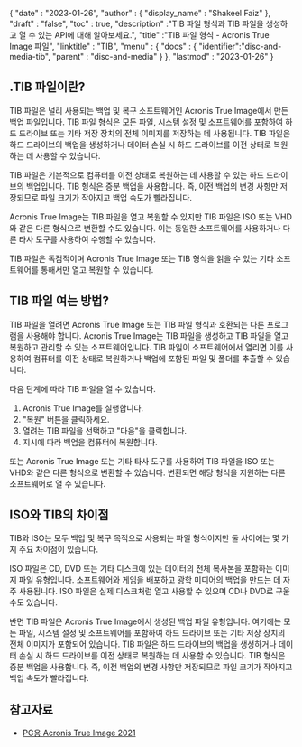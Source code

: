 {
  "date" : "2023-01-26",
  "author" : {
    "display_name" : "Shakeel Faiz"
},
  "draft" : "false",
  "toc" : true,
  "description" :"TIB 파일 형식과 TIB 파일을 생성하고 열 수 있는 API에 대해 알아보세요.",
  "title" :"TIB 파일 형식 - Acronis True Image 파일",
  "linktitle" : "TIB",
  "menu" : {
    "docs" : {
      "identifier":"disc-and-media-tib",
      "parent" : "disc-and-media"
}
},
  "lastmod" : "2023-01-26"
}

## .TIB 파일이란?

TIB 파일은 널리 사용되는 백업 및 복구 소프트웨어인 Acronis True Image에서 만든 백업 파일입니다. TIB 파일 형식은 모든 파일, 시스템 설정 및 소프트웨어를 포함하여 하드 드라이브 또는 기타 저장 장치의 전체 이미지를 저장하는 데 사용됩니다. TIB 파일은 하드 드라이브의 백업을 생성하거나 데이터 손실 시 하드 드라이브를 이전 상태로 복원하는 데 사용할 수 있습니다.

TIB 파일은 기본적으로 컴퓨터를 이전 상태로 복원하는 데 사용할 수 있는 하드 드라이브의 백업입니다. TIB 형식은 증분 백업을 사용합니다. 즉, 이전 백업의 변경 사항만 저장되므로 파일 크기가 작아지고 백업 속도가 빨라집니다.

Acronis True Image는 TIB 파일을 열고 복원할 수 있지만 TIB 파일은 ISO 또는 VHD와 같은 다른 형식으로 변환할 수도 있습니다. 이는 동일한 소프트웨어를 사용하거나 다른 타사 도구를 사용하여 수행할 수 있습니다.

TIB 파일은 독점적이며 Acronis True Image 또는 TIB 형식을 읽을 수 있는 기타 소프트웨어를 통해서만 열고 복원할 수 있습니다.

## TIB 파일 여는 방법?

TIB 파일을 열려면 Acronis True Image 또는 TIB 파일 형식과 호환되는 다른 프로그램을 사용해야 합니다. Acronis True Image는 TIB 파일을 생성하고 TIB 파일을 열고 복원하고 관리할 수 있는 소프트웨어입니다. TIB 파일이 소프트웨어에서 열리면 이를 사용하여 컴퓨터를 이전 상태로 복원하거나 백업에 포함된 파일 및 폴더를 추출할 수 있습니다.

다음 단계에 따라 TIB 파일을 열 수 있습니다.

1. Acronis True Image를 실행합니다.
2. "복원" 버튼을 클릭하세요.
3. 열려는 TIB 파일을 선택하고 "다음"을 클릭합니다.
4. 지시에 따라 백업을 컴퓨터에 복원합니다.

또는 Acronis True Image 또는 기타 타사 도구를 사용하여 TIB 파일을 ISO 또는 VHD와 같은 다른 형식으로 변환할 수 있습니다. 변환되면 해당 형식을 지원하는 다른 소프트웨어로 열 수 있습니다.

## ISO와 TIB의 차이점

TIB와 ISO는 모두 백업 및 복구 목적으로 사용되는 파일 형식이지만 둘 사이에는 몇 가지 주요 차이점이 있습니다.

ISO 파일은 CD, DVD 또는 기타 디스크에 있는 데이터의 전체 복사본을 포함하는 이미지 파일 유형입니다. 소프트웨어와 게임을 배포하고 광학 미디어의 백업을 만드는 데 자주 사용됩니다. ISO 파일은 실제 디스크처럼 열고 사용할 수 있으며 CD나 DVD로 구울 수도 있습니다.

반면 TIB 파일은 Acronis True Image에서 생성된 백업 파일 유형입니다. 여기에는 모든 파일, 시스템 설정 및 소프트웨어를 포함하여 하드 드라이브 또는 기타 저장 장치의 전체 이미지가 포함되어 있습니다. TIB 파일은 하드 드라이브의 백업을 생성하거나 데이터 손실 시 하드 드라이브를 이전 상태로 복원하는 데 사용할 수 있습니다. TIB 형식은 증분 백업을 사용합니다. 즉, 이전 백업의 변경 사항만 저장되므로 파일 크기가 작아지고 백업 속도가 빨라집니다.

## 참고자료
* [PC용 Acronis True Image 2021](https://www.acronis.com/en-us/support/trueimage/2021/)

